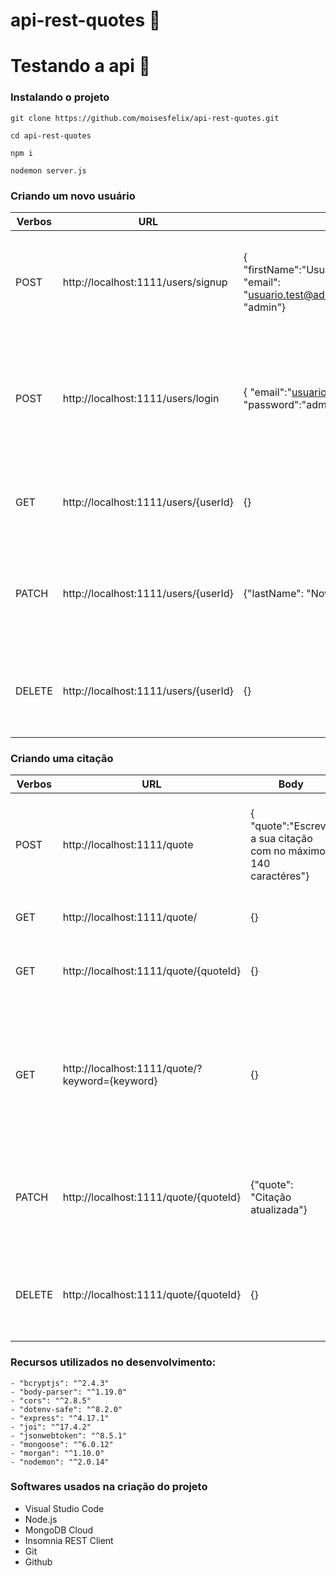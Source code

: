 # api-rest-quotes 📝

          
 # Testando a api 🚀
 
 ### Instalando o projeto

```
git clone https://github.com/moisesfelix/api-rest-quotes.git
```
```
cd api-rest-quotes
```
```
npm i
```
```
nodemon server.js
``` 

 
 ### Criando um novo usuário
 
| Verbos | URL | Body| Header | Ação |
| --- | --- | --- | --- | --- |
| POST | http://localhost:1111/users/signup | { "firstName":"Usuário","lastName":"Teste", "email": "usuario.test@admin.com","password": "admin"} | Content-Type: application/json |Cria um novo usuário a partir do JSON enviado na requisição |
| POST | http://localhost:1111/users/login | { "email":"usuario.test@admin.com", "password":"admin" } | Content-Type: application/json |Logar os dados do usário a partir do JSON enviado na requisição e Retorna um token|
| GET | http://localhost:1111/users/{userId} | {} | |Retorna os dados do usuário com o ID passado|
| PATCH | http://localhost:1111/users/{userId} | {"lastName": "Novo sobrenome"} | Content-Type: application/json ,Authorization: Bearer {token} |Editar os dados do usário a partir do JSON enviado na requisição |
| DELETE | http://localhost:1111/users/{userId} | {} | Content-Type: application/json, Authorization: Bearer {token} |Remove os dados do usuário a partir do ID passado | 

 
 ### Criando uma citação
 
| Verbos | URL | Body| Header | Ação |
| --- | --- | --- | --- | --- |
| POST | http://localhost:1111/quote | { "quote":"Escreva a sua citação com no máximo 140 caractéres"} | Content-Type: application/json, Authorization: Bearer {token} |Cria uma nova citação a partir do JSON enviado na requisição |
| GET | http://localhost:1111/quote/ | {} |  |Retorna todas as citações|
| GET | http://localhost:1111/quote/{quoteId} | {} | |Retorna uma citação com o ID passado|
| GET | http://localhost:1111/quote/?keyword={keyword} | {} | |Retorna todas citações que contenha a palavra chave enviada na Query string (keyword)|
| PATCH | http://localhost:1111/quote/{quoteId} | {"quote": "Citação atualizada"} | Content-Type: application/json ,Authorization: Bearer {token} |Editar os dados do usário a partir do JSON enviado na requisição |
| DELETE | http://localhost:1111/quote/{quoteId} | {} | Content-Type: application/json, Authorization: Bearer {token} |Remove os dados do usuário a partir do ID passado | 




### Recursos utilizados no desenvolvimento:


    - "bcryptjs": "^2.4.3"
    - "body-parser": "^1.19.0"
    - "cors": "^2.8.5"
    - "dotenv-safe": "^8.2.0"
    - "express": "^4.17.1"
    - "joi": "^17.4.2"
    - "jsonwebtoken": "^8.5.1"
    - "mongoose": "^6.0.12"
    - "morgan": "^1.10.0"
    - "nodemon": "^2.0.14"


### Softwares usados na criação do projeto

- Visual Studio Code
- Node.js
- MongoDB Cloud 
- Insomnia REST Client
- Git
- Github
